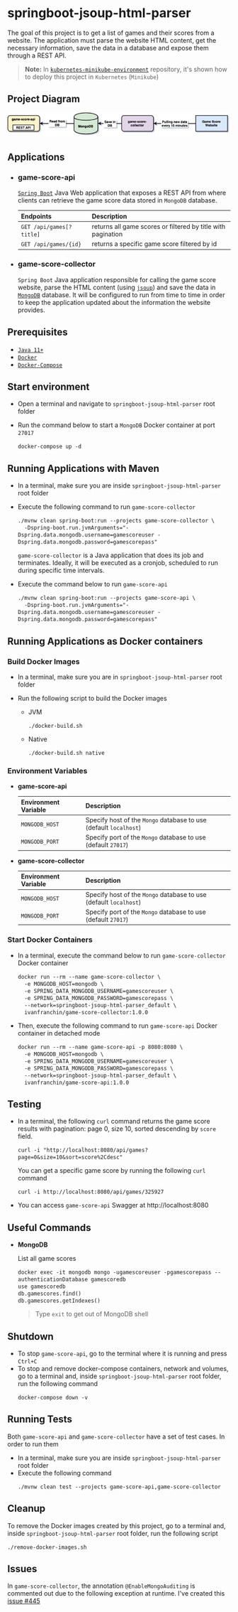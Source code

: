 # springboot-jsoup-html-parser

The goal of this project is to get a list of games and their scores from a website. The application must parse the website HTML content, get the necessary information, save the data in a database and expose them through a REST API.

> **Note:** In [`kubernetes-minikube-environment`](https://github.com/ivangfr/kubernetes-minikube-environment/tree/master/html-parser-job-cronjob) repository, it's shown how to deploy this project in `Kubernetes` (`Minikube`)

## Project Diagram

![project-diagram](images/project-diagram.png)

## Applications

- ### game-score-api

  [`Spring Boot`](https://docs.spring.io/spring-boot/docs/current/reference/htmlsingle/) Java Web application that exposes a REST API from where clients can retrieve the game score data stored in `MongoDB` database.

  | Endpoints                | Description                                                  |
  | ------------------------ | ------------------------------------------------------------ |
  | `GET /api/games[?title]` | returns all game scores or filtered by title with pagination |
  | `GET /api/games/{id}`    | returns a specific game score filtered by id                 |

- ### game-score-collector

  `Spring Boot` Java application responsible for calling the game score website, parse the HTML content (using [`jsoup`](https://jsoup.org/)) and save the data in [`MongoDB`](https://www.mongodb.com/) database. It will be configured to run from time to time in order to keep the application updated about the information the website provides. 

## Prerequisites

- [`Java 11+`](https://www.oracle.com/java/technologies/javase-jdk11-downloads.html)
- [`Docker`](https://www.docker.com/)
- [`Docker-Compose`](https://docs.docker.com/compose/install/)

## Start environment

- Open a terminal and navigate to `springboot-jsoup-html-parser` root folder

- Run the command below to start a `MongoDB` Docker container at port `27017`
  ```
  docker-compose up -d
  ```

## Running Applications with Maven

- In a terminal, make sure you are inside `springboot-jsoup-html-parser` root folder

- Execute the following command to run `game-score-collector`
  ```
  ./mvnw clean spring-boot:run --projects game-score-collector \
    -Dspring-boot.run.jvmArguments="-Dspring.data.mongodb.username=gamescoreuser -Dspring.data.mongodb.password=gamescorepass"
  ```
  `game-score-collector` is a Java application that does its job and terminates. Ideally, it will be executed as a cronjob, scheduled to run during specific time intervals.

- Execute the command below to run `game-score-api`
  ```
  ./mvnw clean spring-boot:run --projects game-score-api \
    -Dspring-boot.run.jvmArguments="-Dspring.data.mongodb.username=gamescoreuser -Dspring.data.mongodb.password=gamescorepass"
  ```

## Running Applications as Docker containers

### Build Docker Images

- In a terminal, make sure you are in `springboot-jsoup-html-parser` root folder

- Run the following script to build the Docker images
  - JVM
    ```
    ./docker-build.sh
    ```
  - Native
    ```
    ./docker-build.sh native
    ```
  
### Environment Variables

- **game-score-api**

  | Environment Variable | Description                                                       |
  | -------------------- | ----------------------------------------------------------------- |
  | `MONGODB_HOST`       | Specify host of the `Mongo` database to use (default `localhost`) |
  | `MONGODB_PORT`       | Specify port of the `Mongo` database to use (default `27017`)     |

- **game-score-collector**

  | Environment Variable | Description                                                       |
  | -------------------- | ----------------------------------------------------------------- |
  | `MONGODB_HOST`       | Specify host of the `Mongo` database to use (default `localhost`) |
  | `MONGODB_PORT`       | Specify port of the `Mongo` database to use (default `27017`)     |

### Start Docker Containers

- In a terminal, execute the command below to run `game-score-collector` Docker container
  ```
  docker run --rm --name game-score-collector \
    -e MONGODB_HOST=mongodb \
    -e SPRING_DATA_MONGODB_USERNAME=gamescoreuser \
    -e SPRING_DATA_MONGODB_PASSWORD=gamescorepass \
    --network=springboot-jsoup-html-parser_default \
    ivanfranchin/game-score-collector:1.0.0
  ```

- Then, execute the following command to run `game-score-api` Docker container in detached mode
  ```
  docker run --rm --name game-score-api -p 8080:8080 \
    -e MONGODB_HOST=mongodb \
    -e SPRING_DATA_MONGODB_USERNAME=gamescoreuser \
    -e SPRING_DATA_MONGODB_PASSWORD=gamescorepass \
    --network=springboot-jsoup-html-parser_default \
    ivanfranchin/game-score-api:1.0.0
  ```

## Testing

- In a terminal, the following `curl` command returns the game score results with pagination: page 0, size 10, sorted descending by `score` field.
  ```
  curl -i "http://localhost:8080/api/games?page=0&size=10&sort=score%2Cdesc"
  ```
  You can get a specific game score by running the following `curl` command
  ```
  curl -i http://localhost:8080/api/games/325927
  ```

- You can access `game-score-api` Swagger at http://localhost:8080

## Useful Commands

- **MongoDB**

  List all game scores
  ```
  docker exec -it mongodb mongo -ugamescoreuser -pgamescorepass --authenticationDatabase gamescoredb
  use gamescoredb
  db.gamescores.find()
  db.gamescores.getIndexes()
  ```
  > Type `exit` to get out of MongoDB shell

## Shutdown

- To stop `game-score-api`, go to the terminal where it is running and press `Ctrl+C`
- To stop and remove docker-compose containers, network and volumes, go to a terminal and, inside `springboot-jsoup-html-parser` root folder, run the following command
  ```
  docker-compose down -v
  ```

## Running Tests

Both `game-score-api` and `game-score-collector` have a set of test cases. In order to run them

- In a terminal, make sure you are inside `springboot-jsoup-html-parser` root folder
- Execute the following command
  ```
  ./mvnw clean test --projects game-score-api,game-score-collector
  ```

## Cleanup

To remove the Docker images created by this project, go to a terminal and, inside `springboot-jsoup-html-parser` root folder, run the following script
```
./remove-docker-images.sh
```

## Issues

In `game-score-collector`, the annotation `@EnableMongoAuditing` is commented out due to the following exception at runtime. I've created this [issue #445](https://github.com/spring-projects-experimental/spring-native/issues/445)
